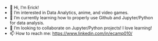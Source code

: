 - 👋 Hi, I’m Erick!
- 👀 I’m interested in Data Analytics, anime, and video games. 
- 🌱 I’m currently learning how to properly use Github and Jupyter/Python for data analysis.
- 💞️ I’m looking to collaborate on Jupyter/Python projects! I love learning!
- 📫 How to reach me: https://www.linkedin.com/in/ecamp010/

<!---
010ecamp/010ecamp is a ✨ special ✨ repository because its `README.md` (this file) appears on your GitHub profile.
You can click the Preview link to take a look at your changes.
--->
